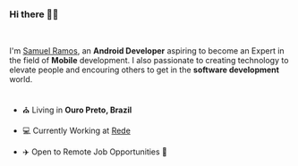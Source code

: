 ### Hi there 👋🏾
<br/>

I'm [Samuel Ramos](https://www.linkedin.com/in/samuelramos-sjr/), an **Android Developer**  aspiring to become an Expert in the field of **Mobile** development.
I also passionate to creating technology to elevate people and encouring others to get in the **software development** world.
<br/>
<br/>

- ⛪ Living in **Ouro Preto, Brazil**

- 💻 Currently Working at [Rede](https://www.userede.com.br/)

- ✈️ Open to Remote Job Opportunities 🍻
<br/>
